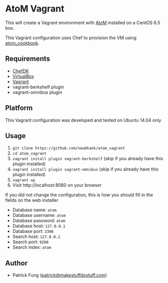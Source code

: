 AtoM Vagrant
=============
This will create a Vagrant environment with [AtoM](https://www.accesstomemory.org/) installed on a CentOS 6.5 box.

This Vagrant configuration uses Chef to provision the VM using [atom_cookbook](https://github.com/newbkaek/atom_cookbook).

Requirements
------------
* [ChefDK](https://downloads.chef.io/chef-dk/)
* [VirtualBox](https://www.virtualbox.org/)
* [Vagrant](https://vagrantup.com)
* vagrant-berkshelf plugin
* vagrant-omnibus plugin

## Platform
This Vagrant configuration was developed and tested on Ubuntu 14.04 only

## Usage
1. `git clone https://github.com/newbkaek/atom_vagrant`
2. `cd atom_vagrant`
3. `vagrant install plugin vagrant-berkshelf` (skip if you already have this plugin installed)
4. `vagrant install plugin vagrant-omnibus` (skip if you already have this plugin installed)
5. `vagrant up`
6. Visit http://localhost:8080 on your browser

If you did not change the configuration, this is how you should fill in the fields on the web installer
* Database name: `atom`
* Database username: `atom`
* Database password: `atom`
* Database host: `127.0.0.1`
* Database port: `3306`
* Search host: `127.0.0.1`
* Search port: `9200`
* Search index: `atom`

## Author
* Patrick Fung (<patrick@makestuffdostuff.com>)

